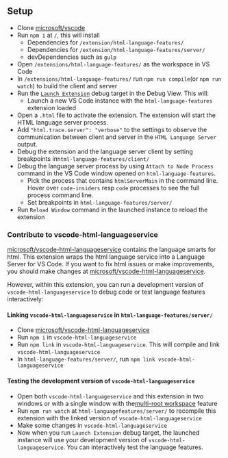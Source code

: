 ## Setup

-   Clone [microsoft/vscode](https://github.com/microsoft/vscode)
-   Run `npm i` at `/`, this will install
    -   Dependencies for `/extension/html-language-features/`
    -   Dependencies for `/extension/html-language-features/server/`
    -   devDependencies such as `gulp`
-   Open `/extensions/html-language-features/` as the workspace in VS Code
-   In `/extensions/html-language-features/` run `npm run compile`(or
    `npm run watch`) to build the client and server
-   Run the
    [`Launch Extension`](https://github.com/microsoft/vscode/blob/master/extensions/html-language-features/.vscode/launch.json)
    debug target in the Debug View. This will:
    -   Launch a new VS Code instance with the `html-language-features`
        extension loaded
-   Open a `.html` file to activate the extension. The extension will start the
    HTML language server process.
-   Add `"html.trace.server": "verbose"` to the settings to observe the
    communication between client and server in the `HTML Language Server`
    output.
-   Debug the extension and the language server client by setting breakpoints
    in`html-language-features/client/`
-   Debug the language server process by using `Attach to Node Process` command
    in the VS Code window opened on `html-language-features`.
    -   Pick the process that contains `htmlServerMain` in the command line.
        Hover over `code-insiders` resp `code` processes to see the full process
        command line.
    -   Set breakpoints in `html-language-features/server/`
-   Run `Reload Window` command in the launched instance to reload the extension

### Contribute to vscode-html-languageservice

[microsoft/vscode-html-languageservice](https://github.com/microsoft/vscode-html-languageservice)
contains the language smarts for html. This extension wraps the html language
service into a Language Server for VS Code. If you want to fix html issues or
make improvements, you should make changes at
[microsoft/vscode-html-languageservice](https://github.com/microsoft/vscode-html-languageservice).

However, within this extension, you can run a development version of
`vscode-html-languageservice` to debug code or test language features
interactively:

#### Linking `vscode-html-languageservice` in `html-language-features/server/`

-   Clone
    [microsoft/vscode-html-languageservice](https://github.com/microsoft/vscode-html-languageservice)
-   Run `npm i` in `vscode-html-languageservice`
-   Run `npm link` in `vscode-html-languageservice`. This will compile and link
    `vscode-html-languageservice`
-   In `html-language-features/server/`, run
    `npm link vscode-html-languageservice`

#### Testing the development version of `vscode-html-languageservice`

-   Open both `vscode-html-languageservice` and this extension in two windows or
    with a single window with
    the[multi-root workspace](https://code.visualstudio.com/docs/editor/multi-root-workspaces)
    feature
-   Run `npm run watch` at `html-languagefeatures/server/` to recompile this
    extension with the linked version of `vscode-html-languageservice`
-   Make some changes in `vscode-html-languageservice`
-   Now when you run `Launch Extension` debug target, the launched instance will
    use your development version of `vscode-html-languageservice`. You can
    interactively test the language features.
